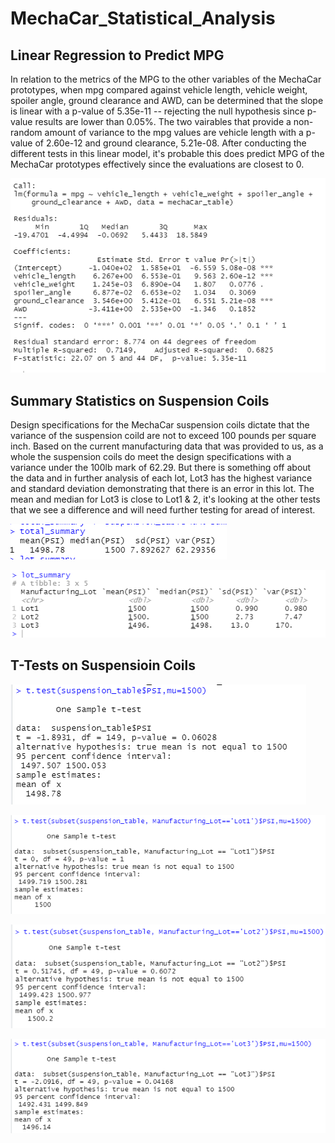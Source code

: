 # MechaCar_Statistical_Analysis

## Linear Regression to Predict MPG
In relation to the metrics of the MPG to the other variables of the MechaCar prototypes, when mpg compared against vehicle length, vehicle weight, spoiler angle, ground clearance and AWD, can be determined that the slope is linear with a p-value of 5.35e-11 -- rejecting the null hypothesis since p-value results are lower than 0.05%. The two vairables that provide a non-random amount of variance to the mpg values are vehicle length with a p-value of 2.60e-12 and ground clearance, 5.21e-08. After conducting the different tests in this linear model, it's probable this does predict MPG of the MechaCar prototypes effectively since the evaluations are closest to 0. 

![image of linear regression](Pictures/lm15.png)

## Summary Statistics on Suspension Coils
Design specifications for the MechaCar suspension coils dictate that the variance of the suspension coild are not to exceed 100 pounds per square inch. Based on the current manufacturing data that was provided to us, as a whole the suspension coils do meet the design specifications with a variance under the 100lb mark of 62.29. But there is something off about the data and in further analysis of each lot, Lot3 has the highest variance and standard deviation demonstrating that there is an error in this lot. The mean and median for Lot3 is close to Lot1 & 2, it's looking at the other tests that we see a difference and will need further testing for aread of interest. 

![image of total summary](Pictures/total_summary.png)

![image of lot summary](Pictures/lot_summary.png)

## T-Tests on Suspensioin Coils

![image of t.test](Pictures/ttest.png)


![image of t.test to lot 1](Pictures/ttest_lot1.png)

![image of t.test to lot 1](Pictures/ttest_lot2.png)

![image of t.test to lot 1](Pictures/ttest_lot3.png)
